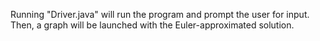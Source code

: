 Running "Driver.java" will run the program and prompt the user for input. Then, a graph will be launched with the Euler-approximated solution.

